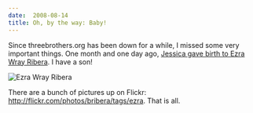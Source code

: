 ```yaml
---
date:  2008-08-14
title: Oh, by the way: Baby!
---
```

Since threebrothers.org has been down for a while, I missed some very important things.  One month and one day ago, <a href="http://jeskybera.blogspot.com/2008/07/baby-formerly-known-as-spud.html">Jessica gave birth to Ezra Wray Ribera</a>.  I have a son!

<img src="http://farm4.static.flickr.com/3085/2730011801_0b6c13dd9d.jpg" alt="Ezra Wray Ribera" />

There are a bunch of pictures up on Flickr: <a href="http://flickr.com/photos/bribera/tags/ezra">http://flickr.com/photos/bribera/tags/ezra</a>.  That is all.
